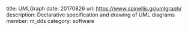 title: UMLGraph
date: 20170826
url: https://www.spinellis.gr/umlgraph/
description: Declarative specification and drawing of UML diagrams
member: m_dds
category: software
